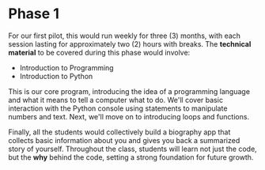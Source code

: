 # Phase 1

For our first pilot, this would run weekly for three (3) months, with each session lasting for approximately two (2) hours with breaks.
The **technical material** to be covered during this phase would involve:

+ Introduction to Programming
+ Introduction to Python

This is our core program, introducing the idea of a programming language and what it means to tell a computer what to do. We'll cover basic interaction with the Python console using statements to manipulate numbers and text. Next, we'll move on to  introducing loops and functions. 

Finally, all the students would collectively build a biography app that collects basic information about you and gives you back a summarized story of yourself. Throughout the class, students will learn not just the code, but the **why** behind the code, setting a strong foundation for future growth.
